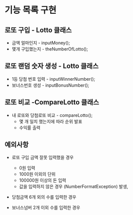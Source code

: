 # 기능 목록 구현 

## 로또 구입 - Lotto 클래스
* 금액 얼마인지 - inputMoney();
* 몇개 구입했는지 - theNumberOfLotto();

   
## 로또 랜덤 숫자 생성 - Lotto 클래스
* 1등 당첨 번호 입력 - inputWinnerNumber();
* 보너스번호 생성 - inputBonusNumber();
 

## 로또 비교 -CompareLotto 클래스
* 내 로또와 당첨로또 비교 - compareLotto();
   * 몇 개 일치 했는지에 따라 순위 발표
   * 수익률 출력    

  
## 예외사항 
* 로또 구입 금액 잘못 입력했을 경우 
   * 0원 입력
   * 1000원 이외의 단위 
   * 100000원 이상의 돈 입력
   * 값을 입력하지 않은 경우 (NumberFormatException) 발생,
  
* 당첨금액 6개 외의 수를 입력한 경우 
* 보너스넘버 2개 이외 수를 입력한 경우
